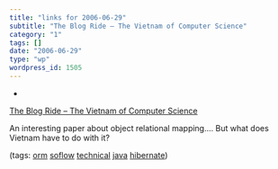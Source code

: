 ```yaml
---
title: "links for 2006-06-29"
subtitle: "The Blog Ride – The Vietnam of Computer Science"
category: "1"
tags: []
date: "2006-06-29"
type: "wp"
wordpress_id: 1505
---
```

- 
[ The Blog Ride – The Vietnam of Computer Science](http://blogs.tedneward.com/PermaLink,guid,33e0e84c-1a82-4362-bb15-eb18a1a1d91f.aspx)

An interesting paper about object relational mapping…. But what does Vietnam have to do with it?

(tags: [orm](http://del.icio.us/pitosalas/orm) [soflow](http://del.icio.us/pitosalas/soflow) [technical](http://del.icio.us/pitosalas/technical) [java](http://del.icio.us/pitosalas/java) [hibernate](http://del.icio.us/pitosalas/hibernate))